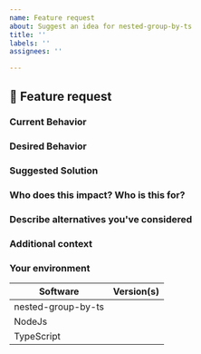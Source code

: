 ```yaml
---
name: Feature request
about: Suggest an idea for nested-group-by-ts
title: ''
labels: ''
assignees: ''

---
```


## 🚀 Feature request

### Current Behavior

<!-- A clear and concise description of what is the current behavior / use.  -->

### Desired Behavior

<!-- A clear and concise description of what you want to happen.  -->

### Suggested Solution

<!-- Suggest a solution that the community/maintainers/you may take to enable the desired behavior  -->

<!-- NOTE: Feature Requests without suggested solutions may not be addressed or treated with the same level of urgency as those that have suggested solutions. -->

### Who does this impact? Who is this for?

<!-- Who is this for? All users? TypeScript users? Beginners? Advanced? Yourself? People using X, Y, X, etc.? -->

### Describe alternatives you've considered

<!-- A clear and concise description of any alternative solutions or features you've considered.  -->

### Additional context

<!-- Add any other context or links about the feature request here. -->

### Your environment

<!-- PLEASE FILL THIS OUT -->

| Software           | Version(s) |
| ------------------ | ---------- |
| nested-group-by-ts |            |
| NodeJs             |            |
| TypeScript         |            |
